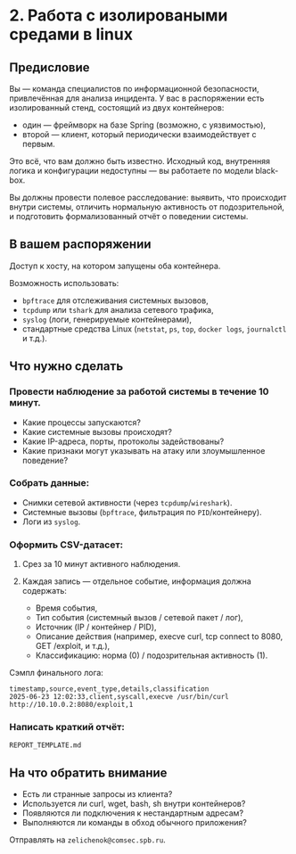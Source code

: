 # 2. Работа с изолироваными средами в linux

## Предисловие

Вы — команда специалистов по информационной безопасности, привлечённая для анализа инцидента. У вас в распоряжении есть изолированный стенд, состоящий из двух контейнеров:

- один — фреймворк на базе Spring (возможно, с уязвимостью),
- второй — клиент, который периодически взаимодействует с первым.

Это всё, что вам должно быть известно. Исходный код, внутренняя логика и конфигурации недоступны — вы работаете по модели black-box.

Вы должны провести полевое расследование: выявить, что происходит внутри системы, отличить нормальную активность от подозрительной, и подготовить формализованный отчёт о поведении системы.

## В вашем распоряжении

Доступ к хосту, на котором запущены оба контейнера.

Возможность использовать:
- `bpftrace` для отслеживания системных вызовов,
- `tcpdump` или `tshark` для анализа сетевого трафика,
- `syslog` (логи, генерируемые контейнерами),
- стандартные средства Linux (`netstat`, `ps`, `top`, `docker logs`, `journalctl` и т.д.).

## Что нужно сделать

### Провести наблюдение за работой системы в течение 10 минут.

- Какие процессы запускаются?
- Какие системные вызовы происходят?
- Какие IP-адреса, порты, протоколы задействованы?
- Какие признаки могут указывать на атаку или злоумышленное поведение?

### Собрать данные:
- Снимки сетевой активности (через `tcpdump`/`wireshark`).
- Системные вызовы (`bpftrace`, фильтрация по `PID`/контейнеру).
- Логи из `syslog`.

### Оформить CSV-датасет:

1. Срез за 10 минут активного наблюдения.

2. Каждая запись — отдельное событие, информация должна содержать:
    - Время события,
    - Тип события (системный вызов / сетевой пакет / лог),
    - Источник (IP / контейнер / PID),
    - Описание действия (например, execve curl, tcp connect to 8080, GET /exploit, и т.д.),
    - Классификацию: норма (0) / подозрительная активность (1).

Сэмпл финального лога:

```csv
timestamp,source,event_type,details,classification
2025-06-23 12:02:33,client,syscall,execve /usr/bin/curl http://10.10.0.2:8080/exploit,1
```

### Написать краткий отчёт:

`REPORT_TEMPLATE.md`

## На что обратить внимание

- Есть ли странные запросы из клиента?
- Используется ли curl, wget, bash, sh внутри контейнеров?
- Появляются ли подключения к нестандартным адресам?
- Выполняются ли команды в обход обычного приложения?

Отправлять на `zelichenok@comsec.spb.ru`.